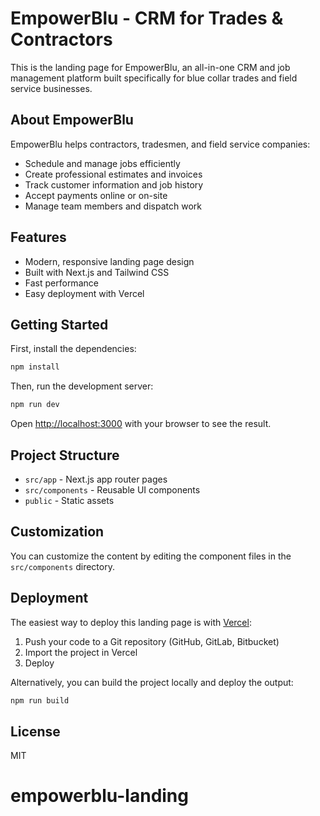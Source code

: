 # EmpowerBlu - CRM for Trades & Contractors

This is the landing page for EmpowerBlu, an all-in-one CRM and job management platform built specifically for blue collar trades and field service businesses.

## About EmpowerBlu

EmpowerBlu helps contractors, tradesmen, and field service companies:
- Schedule and manage jobs efficiently
- Create professional estimates and invoices
- Track customer information and job history
- Accept payments online or on-site
- Manage team members and dispatch work

## Features

- Modern, responsive landing page design
- Built with Next.js and Tailwind CSS
- Fast performance
- Easy deployment with Vercel

## Getting Started

First, install the dependencies:

```bash
npm install
```

Then, run the development server:

```bash
npm run dev
```

Open [http://localhost:3000](http://localhost:3000) with your browser to see the result.

## Project Structure

- `src/app` - Next.js app router pages
- `src/components` - Reusable UI components
- `public` - Static assets

## Customization

You can customize the content by editing the component files in the `src/components` directory.

## Deployment

The easiest way to deploy this landing page is with [Vercel](https://vercel.com):

1. Push your code to a Git repository (GitHub, GitLab, Bitbucket)
2. Import the project in Vercel
3. Deploy

Alternatively, you can build the project locally and deploy the output:

```bash
npm run build
```

## License

MIT
# empowerblu-landing
